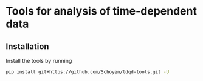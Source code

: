 # Tools for analysis of time-dependent data

## Installation
Install the tools by running
```bash
pip install git+https://github.com/Schoyen/tdqd-tools.git -U
```
